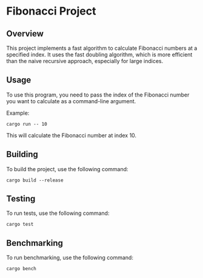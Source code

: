 # Fibonacci Project

## Overview
This project implements a fast algorithm to calculate Fibonacci numbers at a specified index. It uses the fast doubling algorithm, which is more efficient than the naive recursive approach, especially for large indices.

## Usage
To use this program, you need to pass the index of the Fibonacci number you want to calculate as a command-line argument.

Example:
```
cargo run -- 10
```
This will calculate the Fibonacci number at index 10.

## Building
To build the project, use the following command:
```
cargo build --release
```

## Testing
To run tests, use the following command:
```
cargo test
```

## Benchmarking
To run benchmarking, use the following command:
```
cargo bench
```
